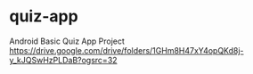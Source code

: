 # quiz-app
Android Basic Quiz App Project
https://drive.google.com/drive/folders/1GHm8H47xY4opQKd8j-y_kJQSwHzPLDaB?ogsrc=32
